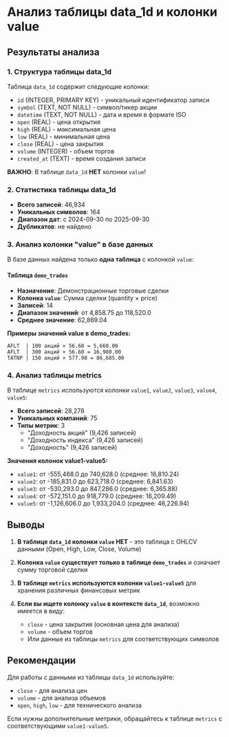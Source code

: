 # Анализ таблицы data_1d и колонки value

## Результаты анализа

### 1. Структура таблицы data_1d

Таблица `data_1d` содержит следующие колонки:
- `id` (INTEGER, PRIMARY KEY) - уникальный идентификатор записи
- `symbol` (TEXT, NOT NULL) - символ/тикер акции
- `datetime` (TEXT, NOT NULL) - дата и время в формате ISO
- `open` (REAL) - цена открытия
- `high` (REAL) - максимальная цена
- `low` (REAL) - минимальная цена
- `close` (REAL) - цена закрытия
- `volume` (INTEGER) - объем торгов
- `created_at` (TEXT) - время создания записи

**ВАЖНО**: В таблице `data_1d` **НЕТ** колонки `value`!

### 2. Статистика таблицы data_1d

- **Всего записей**: 46,934
- **Уникальных символов**: 164
- **Диапазон дат**: с 2024-09-30 по 2025-09-30
- **Дубликатов**: не найдено

### 3. Анализ колонки "value" в базе данных

В базе данных найдена только **одна таблица** с колонкой `value`:

#### Таблица `demo_trades`
- **Назначение**: Демонстрационные торговые сделки
- **Колонка `value`**: Сумма сделки (quantity × price)
- **Записей**: 14
- **Диапазон значений**: от 4,858.75 до 118,520.0
- **Среднее значение**: 62,869.04

**Примеры значений value в demo_trades:**
```
AFLT  | 100 акций × 56.60 = 5,660.00
AFLT  | 300 акций × 56.60 = 16,980.00
TATNP | 150 акций × 577.90 = 86,685.00
```

### 4. Анализ таблицы metrics

В таблице `metrics` используются колонки `value1`, `value2`, `value3`, `value4`, `value5`:

- **Всего записей**: 28,278
- **Уникальных компаний**: 75
- **Типы метрик**: 3
  - "Доходность акций" (9,426 записей)
  - "Доходность индекса" (9,426 записей) 
  - "Доходность" (9,426 записей)

**Значения колонок value1-value5:**
- `value1`: от -555,468.0 до 740,628.0 (среднее: 16,810.24)
- `value2`: от -185,831.0 до 623,718.0 (среднее: 6,841.63)
- `value3`: от -530,293.0 до 847,286.0 (среднее: 6,365.88)
- `value4`: от -572,151.0 до 918,779.0 (среднее: 16,209.49)
- `value5`: от -1,126,606.0 до 1,933,204.0 (среднее: 46,226.94)

## Выводы

1. **В таблице `data_1d` колонки `value` НЕТ** - это таблица с OHLCV данными (Open, High, Low, Close, Volume)

2. **Колонка `value` существует только в таблице `demo_trades`** и означает сумму торговой сделки

3. **В таблице `metrics` используются колонки `value1-value5`** для хранения различных финансовых метрик

4. **Если вы ищете колонку `value` в контексте `data_1d`**, возможно имеется в виду:
   - `close` - цена закрытия (основная цена для анализа)
   - `volume` - объем торгов
   - Или данные из таблицы `metrics` для соответствующих символов

## Рекомендации

Для работы с данными из таблицы `data_1d` используйте:
- `close` - для анализа цен
- `volume` - для анализа объемов
- `open`, `high`, `low` - для технического анализа

Если нужны дополнительные метрики, обращайтесь к таблице `metrics` с соответствующими `value1-value5`.


